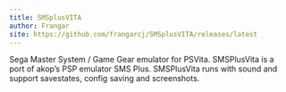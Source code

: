 ```yaml
---
title: SMSplusVITA
author: Frangar
site: https://github.com/frangarcj/SMSplusVITA/releases/latest
---
```

Sega Master System / Game Gear emulator for PSVita. SMSPlusVita is a port of akop’s PSP emulator SMS Plus. SMSPlusVita runs with sound and support savestates, config saving and screenshots.

